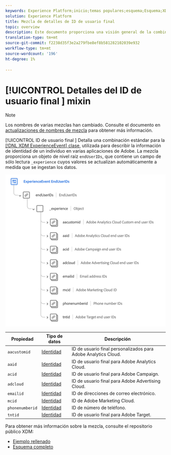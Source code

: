 ```yaml
---
keywords: Experience Platform;inicio;temas populares;esquema;Esquema;XDM;ExperienceEvent;campos;esquemas;Esquemas;diseño de Esquema;mezcla;mezcla;combinación;enduserids;usuario final;id;
solution: Experience Platform
title: Mezcla de detalles de ID de usuario final
topic: overview
description: Este documento proporciona una visión general de la combinación de detalles del ID de usuario final.
translation-type: tm+mt
source-git-commit: f2238d35f3e2a279fbe8ef8b581282102039e932
workflow-type: tm+mt
source-wordcount: '196'
ht-degree: 1%

---
```



# [!UICONTROL Detalles del ID de usuario final ] mixin

>[!NOTE]
>
>Los nombres de varias mezclas han cambiado. Consulte el documento en [actualizaciones de nombres de mezcla](../name-updates.md) para obtener más información.

[!UICONTROL ID de usuario final ] Detalla una combinación estándar para la  [[!DNL XDM ExperienceEvent] clase](../../classes/individual-profile.md), utilizada para describir la información de identidad de un individuo en varias aplicaciones de Adobe. La mezcla proporciona un objeto de nivel raíz `endUserIDs`, que contiene un campo de sólo lectura `_experience` cuyos valores se actualizan automáticamente a medida que se ingestan los datos.

<img src="../../images/mixins/enduserids.png" width="700" /><br />

| Propiedad | Tipo de datos | Descripción |
| --- | --- | --- |
| `aacustomid` | [Identidad](../../data-types/identity.md) | ID de usuario final personalizados para Adobe Analytics Cloud. |
| `aaid` | [Identidad](../../data-types/identity.md) | ID de usuario final para Adobe Analytics Cloud. |
| `acid` | [Identidad](../../data-types/identity.md) | ID de usuario final para Adobe Campaign. |
| `adcloud` | [Identidad](../../data-types/identity.md) | ID de usuario final para Adobe Advertising Cloud. |
| `emailid` | [Identidad](../../data-types/identity.md) | ID de direcciones de correo electrónico. |
| `mcid` | [Identidad](../../data-types/identity.md) | ID de Adobe Marketing Cloud. |
| `phonenumberid` | [Identidad](../../data-types/identity.md) | ID de número de teléfono. |
| `tntid` | [Identidad](../../data-types/identity.md) | ID de usuario final para Adobe Target. |

Para obtener más información sobre la mezcla, consulte el repositorio público XDM:

* [Ejemplo rellenado](https://github.com/adobe/xdm/blob/master/components/mixins/experience-event/experienceevent-enduserids.example.1.json)
* [Esquema completo](https://github.com/adobe/xdm/blob/master/components/mixins/experience-event/experienceevent-enduserids.schema.json)
